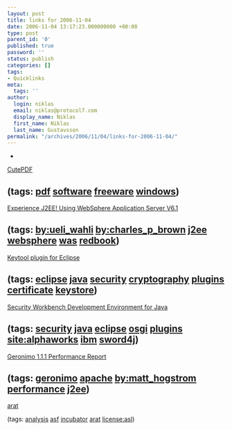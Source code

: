 ```yaml
---
layout: post
title: links for 2006-11-04
date: 2006-11-04 13:17:23.000000000 +00:00
type: post
parent_id: '0'
published: true
password: ''
status: publish
categories: []
tags:
- Quicklinks
meta:
  tags: ''
author:
  login: niklas
  email: niklas@protocol7.com
  display_name: Niklas
  first_name: Niklas
  last_name: Gustavsson
permalink: "/archives/2006/11/04/links-for-2006-11-04/"
---
```

- 
[CutePDF](http://www.acrosoftware.com/Products/CutePDF/writer.asp)

(tags: [pdf](http://del.icio.us/protocol7/pdf) [software](http://del.icio.us/protocol7/software) [freeware](http://del.icio.us/protocol7/freeware) [windows](http://del.icio.us/protocol7/windows))
- 
[Experience J2EE! Using WebSphere Application Server V6.1](http://www.redbooks.ibm.com/redpieces/abstracts/SG247297.html?Open)

(tags: [by:ueli\_wahli](http://del.icio.us/protocol7/by:ueli_wahli) [by:charles\_p\_brown](http://del.icio.us/protocol7/by:charles_p_brown) [j2ee](http://del.icio.us/protocol7/j2ee) [websphere](http://del.icio.us/protocol7/websphere) [was](http://del.icio.us/protocol7/was) [redbook](http://del.icio.us/protocol7/redbook))
- 
[Keytool plugin for Eclipse](http://www.holmbech.com/eclipse/keytool/)

(tags: [eclipse](http://del.icio.us/protocol7/eclipse) [java](http://del.icio.us/protocol7/java) [security](http://del.icio.us/protocol7/security) [cryptography](http://del.icio.us/protocol7/cryptography) [plugins](http://del.icio.us/protocol7/plugins) [certificate](http://del.icio.us/protocol7/certificate) [keystore](http://del.icio.us/protocol7/keystore))
- 
[Security Workbench Development Environment for Java](http://www.alphaworks.ibm.com/tech/sword4j)

(tags: [security](http://del.icio.us/protocol7/security) [java](http://del.icio.us/protocol7/java) [eclipse](http://del.icio.us/protocol7/eclipse) [osgi](http://del.icio.us/protocol7/osgi) [plugins](http://del.icio.us/protocol7/plugins) [site:alphaworks](http://del.icio.us/protocol7/site:alphaworks) [ibm](http://del.icio.us/protocol7/ibm) [sword4j](http://del.icio.us/protocol7/sword4j))
- 
[Geronimo 1.1.1 Performance Report](http://people.apache.org/~hogstrom/Geronimo-1.1.1-Performance-Report.pdf)

(tags: [geronimo](http://del.icio.us/protocol7/geronimo) [apache](http://del.icio.us/protocol7/apache) [by:matt\_hogstrom](http://del.icio.us/protocol7/by:matt_hogstrom) [performance](http://del.icio.us/protocol7/performance) [j2ee](http://del.icio.us/protocol7/j2ee))
- 
[arat](http://code.google.com/p/arat/)

(tags: [analysis](http://del.icio.us/protocol7/analysis) [asf](http://del.icio.us/protocol7/asf) [incubator](http://del.icio.us/protocol7/incubator) [arat](http://del.icio.us/protocol7/arat) [license:asl](http://del.icio.us/protocol7/license:asl))
